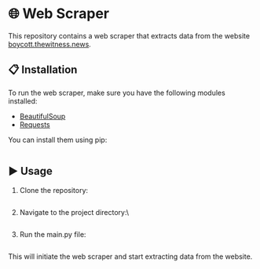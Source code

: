 # 🌐 Web Scraper

This repository contains a web scraper that extracts data from the website [boycott.thewitness.news](https://boycott.thewitness.news).

## 📋 Installation

To run the web scraper, make sure you have the following modules installed:

- [BeautifulSoup](https://pypi.org/project/beautifulsoup4/)
- [Requests](https://pypi.org/project/requests/)

You can install them using pip:
```pip install beautifulsoup4 requests
```

## ▶️ Usage

1. Clone the repository:
```git clone https://github.com/fadzwanashriq/israel_product_webscraper
```
2. Navigate to the project directory:\
```cd israel_product_webscraper
```
3. Run the main.py file:
```python main.py
```

This will initiate the web scraper and start extracting data from the website.